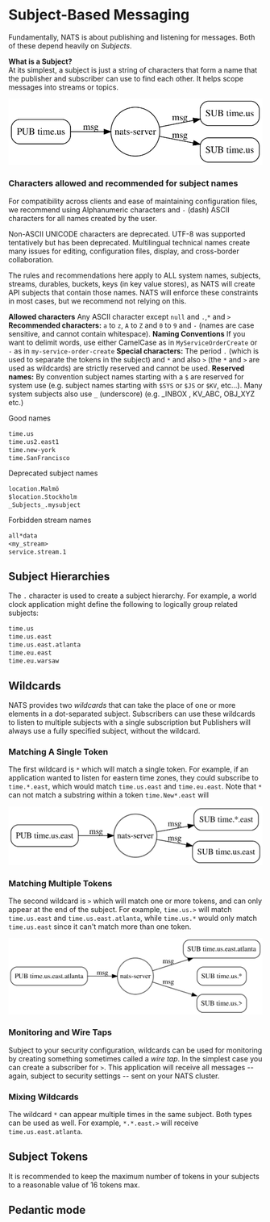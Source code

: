 # Subject-Based Messaging

Fundamentally, NATS is about publishing and listening for messages. Both of these depend heavily on _Subjects_.
  
**What is a Subject?**  
At its simplest, a subject is just a string of characters that form a name that the publisher and subscriber can use to find each other. It helps scope messages into streams or topics.   

![](../.gitbook/assets/subjects1.svg)
  
### Characters allowed and recommended for subject names

For compatibility across clients and ease of maintaining configuration files, we recommend using Alphanumeric characters and `-` (dash) ASCII characters for all names created by the user. 

Non-ASCII UNICODE characters are deprecated. UTF-8 was supported tentatively but has been deprecated. Multilingual technical names create many issues for editing, configuration files, display, and cross-border collaboration. 

The rules and recommendations here apply to ALL system names, subjects, streams, durables, buckets, keys (in key value stores), as NATS will create API subjects that contain those names. NATS will enforce these constraints in most cases, but we recommend not relying on this.

**Allowed characters** Any ASCII character except `null` and  `.`,`*` and `>`
**Recommended characters:** `a` to `z`, `A` to `Z` and `0` to `9` and `-` (names are case sensitive, and cannot contain whitespace). 
**Naming Conventions** If you want to delimit words, use either CamelCase as in `MyServiceOrderCreate` or `-` as in `my-service-order-create`
**Special characters:** The period `.` (which is used to separate the tokens in the subject) and `*` and also `>` (the `*` and `>` are used as wildcards) are strictly reserved and cannot be used.
**Reserved names:** By convention subject names starting with a `$` are reserved for system use (e.g. subject names starting with `$SYS` or `$JS` or `$KV`, etc...). Many system subjects also use `_` (underscore) (e.g. _INBOX , KV_ABC, OBJ_XYZ etc.)

Good names
```markup
time.us
time.us2.east1
time.new-york
time.SanFrancisco
```

Deprecated subject names
```markup
location.Malmö
$location.Stockholm
_Subjects_.mysubject
```
 
Forbidden stream names
```markup
all*data
<my_stream>
service.stream.1
``` 
  
## Subject Hierarchies

The `.` character is used to create a subject hierarchy. For example, a world clock application might define the following to logically group related subjects:

```markup
time.us
time.us.east
time.us.east.atlanta
time.eu.east
time.eu.warsaw
```

## Wildcards

NATS provides two _wildcards_ that can take the place of one or more elements in a dot-separated subject. Subscribers can use these wildcards to listen to multiple subjects with a single subscription but Publishers will always use a fully specified subject, without the wildcard.

### Matching A Single Token

The first wildcard is `*` which will match a single token. For example, if an application wanted to listen for eastern time zones, they could subscribe to `time.*.east`, which would match `time.us.east` and `time.eu.east`. 
Note that `*` can not match a substring within a token `time.New*.east` will 

![](../.gitbook/assets/subjects2.svg)

### Matching Multiple Tokens

The second wildcard is `>` which will match one or more tokens, and can only appear at the end of the subject. For example, `time.us.>` will match `time.us.east` and `time.us.east.atlanta`, while `time.us.*` would only match `time.us.east` since it can't match more than one token.

![](../.gitbook/assets/subjects3.svg)

### Monitoring and Wire Taps

Subject to your security configuration, wildcards can be used for monitoring by creating something sometimes called a _wire tap_. In the simplest case you can create a subscriber for `>`. This application will receive all messages -- again, subject to security settings -- sent on your NATS cluster.

### Mixing Wildcards

The wildcard `*` can appear multiple times in the same subject. Both types can be used as well. For example, `*.*.east.>` will receive `time.us.east.atlanta`.

## Subject Tokens

It is recommended to keep the maximum number of tokens in your subjects to a reasonable value of 16 tokens max.

## Pedantic mode





